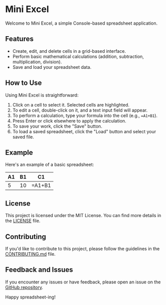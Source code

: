 # Mini Excel

Welcome to Mini Excel, a simple Console-based spreadsheet application.

## Features

- Create, edit, and delete cells in a grid-based interface.
- Perform basic mathematical calculations (addition, subtraction, multiplication, division).
- Save and load your spreadsheet data.

## How to Use

Using Mini Excel is straightforward:

1. Click on a cell to select it. Selected cells are highlighted.
2. To edit a cell, double-click on it, and a text input field will appear.
3. To perform a calculation, type your formula into the cell (e.g., `=A1+B1`).
4. Press Enter or click elsewhere to apply the calculation.
5. To save your work, click the "Save" button.
6. To load a saved spreadsheet, click the "Load" button and select your saved file.

## Example

Here's an example of a basic spreadsheet:

| A1 | B1 | C1 |
|---|---|---|
| 5 | 10 | =A1+B1 |

## License

This project is licensed under the MIT License. You can find more details in the [LICENSE](LICENSE) file.

## Contributing

If you'd like to contribute to this project, please follow the guidelines in the [CONTRIBUTING.md](CONTRIBUTING.md) file.

## Feedback and Issues

If you encounter any issues or have feedback, please open an issue on the [GitHub repository](https://github.com/your-username/mini-excel).

Happy spreadsheet-ing!
